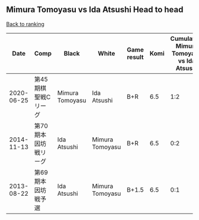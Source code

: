 ## Mimura Tomoyasu vs Ida Atsushi Head to head

[Back to ranking](../../index.md)




| **Date** | **Comp** | **Black** | **White** | **Game result** | **Komi** | **Cumulative Mimura Tomoyasu vs Ida Atsushi** | **Mimura Tomoyasu streak** | **Ida Atsushi streak** | 
| --- | --- | --- | --- | --- | --- | --- | --- | --- |
| 2020-06-25 | 第45期棋聖戦Cリーグ | Mimura Tomoyasu | Ida Atsushi | B+R | 6.5 | 1:2 | 1 | 0 | 
| 2014-11-13 | 第70期本因坊戦リーグ | Ida Atsushi | Mimura Tomoyasu | B+R | 6.5 | 0:2 | 0 | 2 | 
| 2013-08-22 | 第69期本因坊戦予選 | Ida Atsushi | Mimura Tomoyasu | B+1.5 | 6.5 | 0:1 | 0 | 1 |




